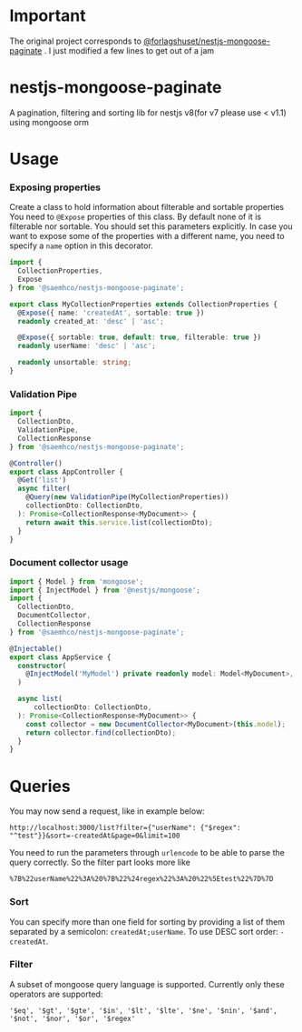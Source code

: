# Important
The original project corresponds to [@forlagshuset/nestjs-mongoose-paginate](https://www.npmjs.com/package/@forlagshuset/nestjs-mongoose-paginate) . I just modified a few lines to get out of a jam

# nestjs-mongoose-paginate

A pagination, filtering and sorting lib for nestjs v8(for v7 please use < v1.1) using mongoose orm

# Usage

### Exposing properties

Create a class to hold information about filterable and sortable properties
You need to `@Expose` properties of this class. By default none of it is filterable nor sortable.
You should set this parameters explicitly.
In case you want to expose some of the properties with a different name, you need to specify a `name` option in this decorator.

```typescript
import {
  CollectionProperties,
  Expose
} from '@saemhco/nestjs-mongoose-paginate';

export class MyCollectionProperties extends CollectionProperties {
  @Expose({ name: 'createdAt', sortable: true })
  readonly created_at: 'desc' | 'asc';

  @Expose({ sortable: true, default: true, filterable: true })
  readonly userName: 'desc' | 'asc';

  readonly unsortable: string;
}
```

### Validation Pipe

```typescript
import {
  CollectionDto,
  ValidationPipe,
  CollectionResponse
} from '@saemhco/nestjs-mongoose-paginate';

@Controller()
export class AppController {
  @Get('list')
  async filter(
    @Query(new ValidationPipe(MyCollectionProperties))
    collectionDto: CollectionDto,
  ): Promise<CollectionResponse<MyDocument>> {
    return await this.service.list(collectionDto);
  }
}
```

### Document collector usage

```typescript
import { Model } from 'mongoose';
import { InjectModel } from '@nestjs/mongoose';
import {
  CollectionDto,
  DocumentCollector,
  CollectionResponse
} from '@saemhco/nestjs-mongoose-paginate';

@Injectable()
export class AppService {
  constructor(
    @InjectModel('MyModel') private readonly model: Model<MyDocument>,
  )

  async list(
      collectionDto: CollectionDto,
  ): Promise<CollectionResponse<MyDocument>> {
    const collector = new DocumentCollector<MyDocument>(this.model);
    return collector.find(collectionDto);
  }
}
```

# Queries

You may now send a request, like in example below:

```
http://localhost:3000/list?filter={"userName": {"$regex": "^test"}}&sort=-createdAt&page=0&limit=100
```

You need to run the parameters through `urlencode` to be able to parse the query correctly. So the filter part looks more like

`%7B%22userName%22%3A%20%7B%22%24regex%22%3A%20%22%5Etest%22%7D%7D`

### Sort

You can specify more than one field for sorting by providing a list of them separated by a semicolon: `createdAt;userName`.
To use DESC sort order: `-createdAt`.

### Filter

A subset of mongoose query language is supported. Currently only these operators are supported:

`'$eq', '$gt', '$gte', '$in', '$lt', '$lte', '$ne', '$nin', '$and', '$not', '$nor', '$or', '$regex'`
